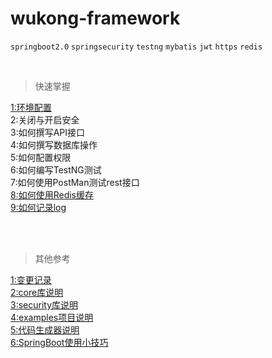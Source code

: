 wukong-framework
===


`springboot2.0` `springsecurity` `testng`  `mybatis` `jwt` `https` `redis`

<br>

>快速掌握

[1:环境配置](reference/readme.md "开打环境配置文档")<br>
2:关闭与开启安全<br>
3:如何撰写API接口<br>
4:如何撰写数据库操作<br>
5:如何配置权限<br>
6:如何编写TestNG测试<br>
7:如何使用PostMan测试rest接口<br>
[8:如何使用Redis缓存](reference/redis.md)<br>
[9:如何记录log](reference/uselog.md)<br>

<br>
<br>

>其他参考

[1:变更记录](reference/log.md "开打变更记录文档")<br>
[2:core库说明](wukong-core/readme.md )<br>
[3:security库说明](wukong-security/readme.md )<br>
[4:examples项目说明](wukong-examples/readme.md )<br>
[5:代码生成器说明](wukong-generator/readme.md )<br>
[6:SpringBoot使用小技巧](reference/tip.md)<br>

<br>

